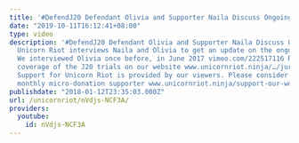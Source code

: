 ```yaml
---
title: '#DefendJ20 Defendant Olivia and Supporter Naila Discuss Ongoing Trials'
date: "2019-10-11T16:12:41+08:00"
type: video
description: '#DefendJ20 Defendant Olivia and Supporter Naila Discuss Ongoing Trials:
  Unicorn Riot interviews Naila and Olivia to get an update on the ongoing J20 trials.
  We interviewed Olivia once before, in June 2017 vimeo.com/222517116 Read our extensive
  coverage of the J20 trials on our website www.unicornriot.ninja/…/jury-finds-six…/
  Support for Unicorn Riot is provided by our viewers. Please consider becoming a
  monthly micro-donation supporter www.unicornriot.ninja/support-our-work/'
publishdate: "2018-01-12T23:35:03.000Z"
url: /unicornriot/nVdjs-NCF3A/
providers:
  youtube:
    id: nVdjs-NCF3A
---
```


